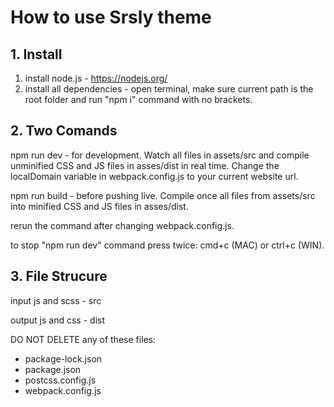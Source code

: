 # How to use Srsly theme

## 1. Install

1. install node.js - https://nodejs.org/
2. install all dependencies - open terminal, make sure current path is the root folder and run "npm i" command with no brackets.

## 2. Two Comands

npm run dev - for development. Watch all files in assets/src and compile unminified CSS and JS files in asses/dist in real time. Change the localDomain variable in webpack.config.js to your current website url.

npm run build - before pushing live. Compile once all files from assets/src into minified CSS and JS files in asses/dist.

rerun the command after changing webpack.config.js.

to stop "npm run dev" command press twice:
cmd+c (MAC) or ctrl+c (WIN).

## 3. File Strucure

input js and scss - src

output js and css - dist

DO NOT DELETE any of these files:

- package-lock.json
- package.json
- postcss.config.js
- webpack.config.js
